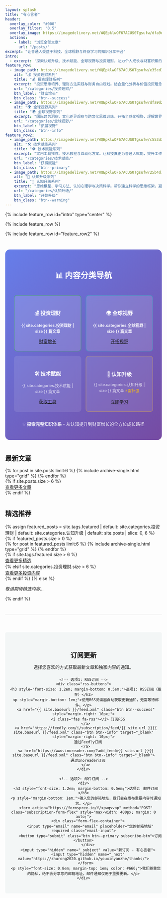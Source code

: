 ```yaml
---
layout: splash
title: "有心言者"
header:
  overlay_color: "#000"
  overlay_filter: "0.5"
  overlay_image: https://imagedelivery.net/WQEpklwOF67ACUS0Tgsufw/dfa9d2a3-3054-46d8-241e-717209aaf600/public?format=auto&width=1920&quality=85
  actions:
    - label: "浏览全部文章"
      url: "/posts/"
excerpt: "让普通人受益于科技、全球视野与终身学习的知识分享平台"
intro: 
  - excerpt: '探索认知升级、技术赋能、全球视野与投资理财，助力个人成长与财富积累的完整知识体系。'
feature_row:
  - image_path: https://imagedelivery.net/WQEpklwOF67ACUS0Tgsufw/e35cd10a-83b4-4939-ecb6-35edeb1a2d00/public?format=auto&width=600&quality=75
    alt: "💰 投资理财系列"
    title: "💰 投资理财系列"
    excerpt: "投资思维培养、理财方法实践与财务自由规划。结合量化分析与价值投资理念，构建科学的个人财富管理体系。"
    url: "/categories/投资理财/"
    btn_label: "财富增长"
    btn_class: "btn--success"
  - image_path: https://imagedelivery.net/WQEpklwOF67ACUS0Tgsufw/dfa9d2a3-3054-46d8-241e-717209aaf600/public?format=auto&width=600&quality=75
    alt: "🌍 全球视野系列"
    title: "🌍 全球视野系列"
    excerpt: "国际趋势洞察、文化差异观察与跨文化思维训练。开拓全球化视野，理解世界发展脉络，培养国际化思维能力。"
    url: "/categories/全球视野/"
    btn_label: "拓展视野"
    btn_class: "btn--info"
feature_row2:
  - image_path: https://imagedelivery.net/WQEpklwOF67ACUS0Tgsufw/c553d355-9a2e-4753-4a47-9009b7cab200/public?format=auto&width=600&quality=75
    alt: "🛠️ 技术赋能系列"
    title: "🛠️ 技术赋能系列"
    excerpt: "实用工具推荐、技术教程与自动化方案。让科技真正为普通人赋能，提升工作效率，享受数字化生活的便利与乐趣。"
    url: "/categories/技术赋能/"
    btn_label: "获得赋能"
    btn_class: "btn--primary"
  - image_path: https://imagedelivery.net/WQEpklwOF67ACUS0Tgsufw/25b4d7c3-4f8e-4b62-5b9e-9fe1a6c10200/public?format=auto&width=600&quality=75
    alt: "🧠 认知升级系列"
    title: "🧠 认知升级系列"
    excerpt: "思维模型、学习方法、认知心理学与决策科学。帮你建立科学的思维框架，避免认知偏差，提升学习效率与人生决策质量。"
    url: "/categories/认知升级/"
    btn_label: "开始升级"
    btn_class: "btn--warning"
---
```


{% include feature_row id="intro" type="center" %}

<!-- 样式已移至custom.css文件 -->

{% include feature_row %}

{% include feature_row id="feature_row2" %}

<!-- 分类导航统计区域 -->
<div class="categories-nav" style="margin: 3em 0; padding: 2em; background: linear-gradient(135deg, #667eea 0%, #764ba2 100%); border-radius: 15px; color: white;">
  <h2 style="text-align: center; margin-bottom: 1.5em; color: white; font-size: 1.8em;">📊 内容分类导航</h2>
  <div class="grid__wrapper" style="display: grid; grid-template-columns: repeat(auto-fit, minmax(200px, 1fr)); gap: 1em;">
    <div class="category-card" style="background: rgba(255,255,255,0.15); padding: 1.5em; border-radius: 10px; text-align: center; backdrop-filter: blur(10px); border: 2px solid rgba(40, 167, 69, 0.5);">
      <h3 style="color: white; margin-bottom: 0.5em;">💰 投资理财</h3>
      <p style="color: rgba(255,255,255,0.9); margin-bottom: 1em; font-size: 0.9em;"><strong>{{ site.categories.投资理财 | size }} 篇文章</strong></p>
      <a href="{{ site.baseurl }}/categories/投资理财/" class="btn btn--inverse btn--small">财富增长</a>
    </div>
    <div class="category-card" style="background: rgba(255,255,255,0.15); padding: 1.5em; border-radius: 10px; text-align: center; backdrop-filter: blur(10px); border: 2px solid rgba(23, 162, 184, 0.5);">
      <h3 style="color: white; margin-bottom: 0.5em;">🌍 全球视野</h3>
      <p style="color: rgba(255,255,255,0.9); margin-bottom: 1em; font-size: 0.9em;"><strong>{{ site.categories.全球视野 | size }} 篇文章</strong></p>
      <a href="{{ site.baseurl }}/categories/全球视野/" class="btn btn--inverse btn--small">开拓视野</a>
    </div>
    <div class="category-card" style="background: rgba(255,255,255,0.1); padding: 1.5em; border-radius: 10px; text-align: center; backdrop-filter: blur(10px);">
      <h3 style="color: white; margin-bottom: 0.5em;">🛠️ 技术赋能</h3>
      <p style="color: rgba(255,255,255,0.8); margin-bottom: 1em; font-size: 0.9em;">{{ site.categories.技术赋能 | size }} 篇文章</p>
      <a href="{{ site.baseurl }}/categories/技术赋能/" class="btn btn--inverse btn--small">获取工具</a>
    </div>
    <div class="category-card" style="background: rgba(255,255,255,0.1); padding: 1.5em; border-radius: 10px; text-align: center; backdrop-filter: blur(10px); border: 2px solid rgba(255, 193, 7, 0.3);">
      <h3 style="color: white; margin-bottom: 0.5em;">🧠 认知升级</h3>
      <p style="color: rgba(255,255,255,0.8); margin-bottom: 1em; font-size: 0.9em;">{{ site.categories.认知升级 | size }} 篇文章 <span style="color: #ffc107;">⚡需补强</span></p>
      <a href="{{ site.baseurl }}/categories/认知升级/" class="btn btn--inverse btn--small">立即学习</a>
    </div>
  </div>
  <div style="text-align: center; margin-top: 2em;">
    <p style="color: rgba(255,255,255,0.9); font-size: 1em;">💡 <strong>探索完整知识体系</strong> - 从认知提升到财富增长的全方位成长路径</p>
  </div>
</div>

<div class="latest-posts">
  <h2 class="archive__subtitle">最新文章</h2>
  <div class="grid__wrapper">
    {% for post in site.posts limit:6 %}
      {% include archive-single.html type="grid" %}
    {% endfor %}
  </div>
  {% if site.posts.size > 6 %}
  <div class="view-more-btn">
    <a href="{{ site.baseurl }}/posts/" class="btn btn--primary">查看更多文章</a>
  </div>
  {% endif %}
</div>

<div style="clear: both; margin-top: 3em;"></div>

<div class="featured-post">
  <h2 class="archive__subtitle">精选推荐</h2>
  {% assign featured_posts = site.tags.featured | default: site.categories.投资理财 | default: site.categories.认知升级 | default: site.posts | slice: 0, 6 %}
  {% if featured_posts.size > 0 %}
    <div class="grid__wrapper">
      {% for post in featured_posts limit:6 %}
        {% include archive-single.html type="grid" %}
      {% endfor %}
    </div>
    {% if site.tags.featured.size > 6 %}
    <div class="view-more-btn">
      <a href="{{ site.baseurl }}/tags/featured/" class="btn btn--primary">查看更多精选</a>
    </div>
    {% elsif site.categories.投资理财.size > 6 %}
    <div class="view-more-btn">
      <a href="{{ site.baseurl }}/categories/投资理财/" class="btn btn--primary">查看更多投资内容</a>
    </div>
    {% endif %}
  {% else %}
    <p><em>敬请期待精选内容...</em></p>
  {% endif %}
</div>

<div style="clear: both; margin-top: 3em;"></div>

<div class="subscription-container" style="margin-top: 3em; padding-top: 2em; border-top: 1px solid #eaeaea;">
  <div class="subscribe-section" style="text-align: center; padding: 2em 0; background-color: #f3f6f6; margin: 2em 0; border-radius: 5px;">
    <h2 style="margin-bottom: 0.5em;">订阅更新</h2>
    <p style="margin-bottom: 1.5em;">选择您喜欢的方式获取最新文章和独家内容的通知。</p>
    
    <!-- 选项1: RSS订阅 -->
    <div class="rss-buttons">
      <h3 style="font-size: 1.2em; margin-bottom: 0.5em;">选项1: RSS订阅（推荐）</h3>
      <p style="margin-bottom: 1em;">使用RSS阅读器自动获取更新通知，无需等待邮件。</p>
      <a href="{{ site.baseurl }}/feed.xml" class="btn btn--success" style="margin-right: 10px;">
        <i class="fas fa-rss"></i> 订阅RSS
      </a>
      <a href="https://feedly.com/i/subscription/feed/{{ site.url }}{{ site.baseurl }}/feed.xml" class="btn btn--info" target="_blank" style="margin-right: 10px;">
        通过Feedly订阅
      </a>
      <a href="https://www.inoreader.com/?add_feed={{ site.url }}{{ site.baseurl }}/feed.xml" class="btn btn--info" target="_blank">
        通过Inoreader订阅
      </a>
    </div>
    
    <!-- 选项2: 邮件订阅 -->
    <div>
      <h3 style="font-size: 1.2em; margin-bottom: 0.5em;">选项2: 邮件订阅</h3>
      <p style="margin-bottom: 1em;">输入您的邮箱地址，我们会在发布重要内容时通知您。</p>
      <form action="https://formspree.io/f/xpwqvvop" method="POST" class="subscription-form-flex" style="max-width: 400px; margin: 0 auto;">
        <div class="form-flex-container">
          <input type="email" name="email" placeholder="您的邮箱地址" required class="email-input">
          <button type="submit" class="btn btn--primary subscribe-btn">订阅</button>
        </div>
        <input type="hidden" name="_subject" value="新订阅 - 有心言者">
        <input type="hidden" name="_next" value="https://zhurong2020.github.io/youxinyanzhe/thanks/">
      </form>
      <p style="font-size: 0.8em; margin-top: 1em; color: #666;">我们尊重您的隐私，绝不会分享您的邮箱地址。邮件通知仅用于重要更新。</p>
    </div>
  </div>
</div>
